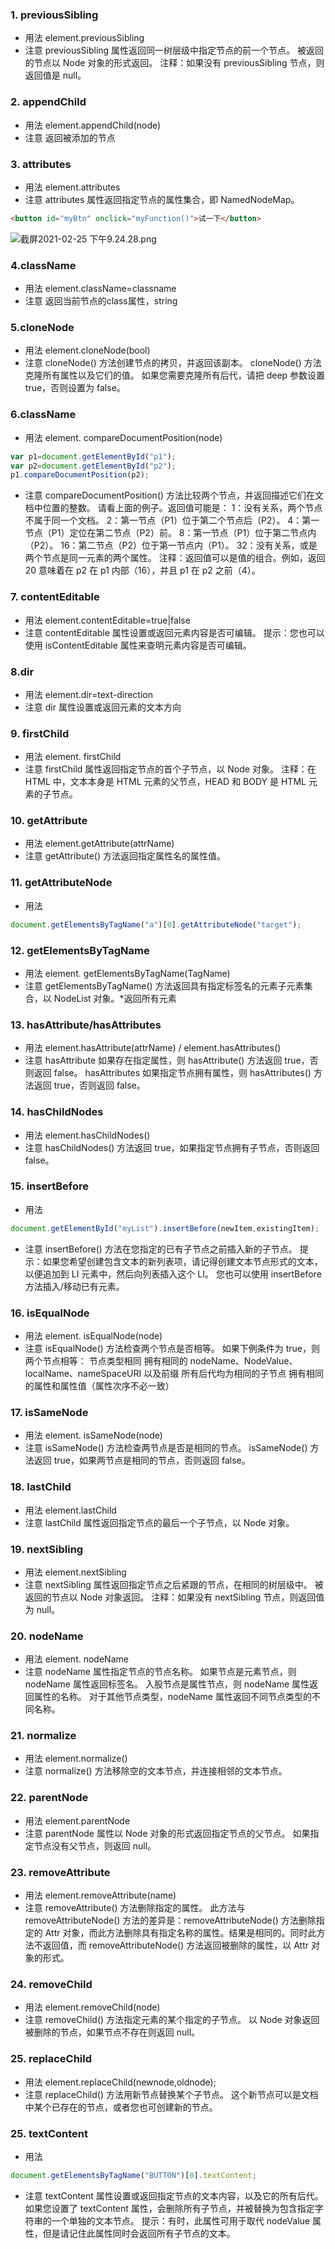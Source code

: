 ### 1. previousSibling

- 用法
element.previousSibling
- 注意
previousSibling 属性返回同一树层级中指定节点的前一个节点。
被返回的节点以 Node 对象的形式返回。
注释：如果没有 previousSibling 节点，则返回值是 null。


### 2. appendChild
- 用法
element.appendChild(node)
- 注意
返回被添加的节点

### 3. attributes
- 用法
element.attributes
- 注意
attributes 属性返回指定节点的属性集合，即 NamedNodeMap。
```html
<button id="myBtn" onclick="myFunction()">试一下</button>
```
![截屏2021-02-25 下午9.24.28.png](https://upload-images.jianshu.io/upload_images/9403487-a9d944238757867c.png?imageMogr2/auto-orient/strip%7CimageView2/2/w/1240)

### 4.className
- 用法
element.className=classname
- 注意
返回当前节点的class属性，string

### 5.cloneNode
- 用法
element.cloneNode(bool)
- 注意
cloneNode() 方法创建节点的拷贝，并返回该副本。
cloneNode() 方法克隆所有属性以及它们的值。
如果您需要克隆所有后代，请把 deep 参数设置 true，否则设置为 false。

### 6.className
- 用法
element. compareDocumentPosition(node)
```js
var p1=document.getElementById("p1");
var p2=document.getElementById("p2");
p1.compareDocumentPosition(p2);
```
- 注意
compareDocumentPosition() 方法比较两个节点，并返回描述它们在文档中位置的整数。
请看上面的例子。返回值可能是：
1：没有关系，两个节点不属于同一个文档。
2：第一节点（P1）位于第二个节点后（P2）。
4：第一节点（P1）定位在第二节点（P2）前。
8：第一节点（P1）位于第二节点内（P2）。
16：第二节点（P2）位于第一节点内（P1）。
32：没有关系，或是两个节点是同一元素的两个属性。
注释：返回值可以是值的组合。例如，返回 20 意味着在 p2 在 p1 内部（16），并且 p1 在 p2 之前（4）。

### 7. contentEditable
- 用法
element.contentEditable=true|false
- 注意
contentEditable 属性设置或返回元素内容是否可编辑。
提示：您也可以使用 isContentEditable 属性来查明元素内容是否可编辑。

### 8.dir
- 用法
element.dir=text-direction
- 注意
dir 属性设置或返回元素的文本方向

### 9. firstChild
- 用法
element. firstChild
- 注意
firstChild 属性返回指定节点的首个子节点，以 Node 对象。
注释：在 HTML 中，文本本身是 HTML 元素的父节点，HEAD 和 BODY 是 HTML 元素的子节点。

### 10. getAttribute
- 用法
element.getAttribute(attrName)
- 注意
getAttribute() 方法返回指定属性名的属性值。

### 11. getAttributeNode
- 用法
```js
document.getElementsByTagName("a")[0].getAttributeNode("target");
```
### 12. getElementsByTagName
- 用法
element. getElementsByTagName(TagName)
- 注意
getElementsByTagName() 方法返回具有指定标签名的元素子元素集合，以 NodeList 对象。*返回所有元素

### 13. hasAttribute/hasAttributes
- 用法
element.hasAttribute(attrName) / element.hasAttributes()
- 注意
hasAttribute 如果存在指定属性，则 hasAttribute() 方法返回 true，否则返回 false。
hasAttributes 如果指定节点拥有属性，则 hasAttributes() 方法返回 true，否则返回 false。

### 14. hasChildNodes
- 用法
element.hasChildNodes()
- 注意
hasChildNodes() 方法返回 true，如果指定节点拥有子节点，否则返回 false。

### 15. insertBefore
- 用法
```js
document.getElementById("myList").insertBefore(newItem,existingItem);
```
- 注意
insertBefore() 方法在您指定的已有子节点之前插入新的子节点。
提示：如果您希望创建包含文本的新列表项，请记得创建文本节点形式的文本，以便追加到 LI 元素中，然后向列表插入这个 LI。
您也可以使用 insertBefore 方法插入/移动已有元素。

### 16. isEqualNode
- 用法
element. isEqualNode(node)
- 注意
isEqualNode() 方法检查两个节点是否相等。
如果下例条件为 true，则两个节点相等：
节点类型相同
拥有相同的 nodeName、NodeValue、localName、nameSpaceURI 以及前缀
所有后代均为相同的子节点
拥有相同的属性和属性值（属性次序不必一致）

### 17. isSameNode
- 用法
element. isSameNode(node)
- 注意
isSameNode() 方法检查两节点是否是相同的节点。
isSameNode() 方法返回 true，如果两节点是相同的节点，否则返回 false。

### 18. lastChild
- 用法
element.lastChild
- 注意
lastChild 属性返回指定节点的最后一个子节点，以 Node 对象。

### 19. nextSibling
- 用法
element.nextSibling
- 注意
nextSibling 属性返回指定节点之后紧跟的节点，在相同的树层级中。
被返回的节点以 Node 对象返回。
注释：如果没有 nextSibling 节点，则返回值为 null。

### 20. nodeName
- 用法
element. nodeName
- 注意
nodeName 属性指定节点的节点名称。
如果节点是元素节点，则 nodeName 属性返回标签名。
入股节点是属性节点，则 nodeName 属性返回属性的名称。
对于其他节点类型，nodeName 属性返回不同节点类型的不同名称。

### 21. normalize
- 用法
element.normalize()
- 注意
normalize() 方法移除空的文本节点，并连接相邻的文本节点。

### 22. parentNode
- 用法
element.parentNode
- 注意
parentNode 属性以 Node 对象的形式返回指定节点的父节点。
如果指定节点没有父节点，则返回 null。

### 23. removeAttribute
- 用法
element.removeAttribute(name)
- 注意
removeAttribute() 方法删除指定的属性。
此方法与 removeAttributeNode() 方法的差异是：removeAttributeNode() 方法删除指定的 Attr 对象，而此方法删除具有指定名称的属性。结果是相同的。同时此方法不返回值，而 removeAttributeNode() 方法返回被删除的属性，以 Attr 对象的形式。

### 24. removeChild
- 用法
element.removeChild(node)
- 注意
removeChild() 方法指定元素的某个指定的子节点。
以 Node 对象返回被删除的节点，如果节点不存在则返回 null。

### 25. replaceChild
- 用法
element.replaceChild(newnode,oldnode);
- 注意
replaceChild() 方法用新节点替换某个子节点。
这个新节点可以是文档中某个已存在的节点，或者您也可创建新的节点。

### 25. textContent
- 用法
```js
document.getElementsByTagName("BUTTON")[0].textContent;
```
- 注意
textContent 属性设置或返回指定节点的文本内容，以及它的所有后代。
如果您设置了 textContent 属性，会删除所有子节点，并被替换为包含指定字符串的一个单独的文本节点。
提示：有时，此属性可用于取代 nodeValue 属性，但是请记住此属性同时会返回所有子节点的文本。




